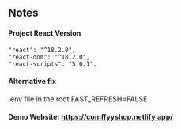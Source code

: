 ## Notes

#### Project React Version

```
"react": "^18.2.0",
"react-dom": "^18.2.0",
"react-scripts": "5.0.1",
```

#### Alternative fix

.env file in the root
FAST_REFRESH=FALSE

#### Demo Website: https://comffyyshop.netlify.app/
